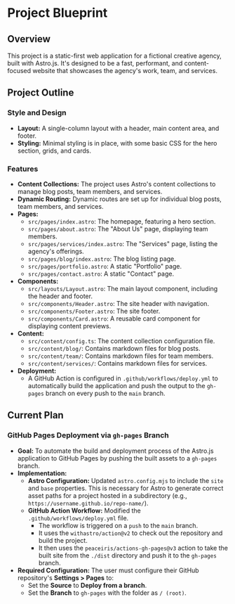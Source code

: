 
# Project Blueprint

## Overview

This project is a static-first web application for a fictional creative agency, built with Astro.js. It's designed to be a fast, performant, and content-focused website that showcases the agency's work, team, and services.

## Project Outline

### Style and Design

*   **Layout:** A single-column layout with a header, main content area, and footer.
*   **Styling:** Minimal styling is in place, with some basic CSS for the hero section, grids, and cards.

### Features

*   **Content Collections:** The project uses Astro's content collections to manage blog posts, team members, and services.
*   **Dynamic Routing:** Dynamic routes are set up for individual blog posts, team members, and services.
*   **Pages:**
    *   `src/pages/index.astro`: The homepage, featuring a hero section.
    *   `src/pages/about.astro`: The "About Us" page, displaying team members.
    *   `src/pages/services/index.astro`: The "Services" page, listing the agency's offerings.
    *   `src/pages/blog/index.astro`: The blog listing page.
    *   `src/pages/portfolio.astro`: A static "Portfolio" page.
    *   `src/pages/contact.astro`: A static "Contact" page.
*   **Components:**
    *   `src/layouts/Layout.astro`: The main layout component, including the header and footer.
    *   `src/components/Header.astro`: The site header with navigation.
    *   `src/components/Footer.astro`: The site footer.
    *   `src/components/Card.astro`: A reusable card component for displaying content previews.
*   **Content:**
    *   `src/content/config.ts`: The content collection configuration file.
    *   `src/content/blog/`: Contains markdown files for blog posts.
    *   `src/content/team/`: Contains markdown files for team members.
    *   `src/content/services/`: Contains markdown files for services.
*   **Deployment:**
    *   A GitHub Action is configured in `.github/workflows/deploy.yml` to automatically build the application and push the output to the `gh-pages` branch on every push to the `main` branch.

## Current Plan

### GitHub Pages Deployment via `gh-pages` Branch

*   **Goal:** To automate the build and deployment process of the Astro.js application to GitHub Pages by pushing the built assets to a `gh-pages` branch.
*   **Implementation:**
    *   **Astro Configuration:** Updated `astro.config.mjs` to include the `site` and `base` properties. This is necessary for Astro to generate correct asset paths for a project hosted in a subdirectory (e.g., `https://username.github.io/repo-name/`).
    *   **GitHub Action Workflow:** Modified the `.github/workflows/deploy.yml` file.
        *   The workflow is triggered on a `push` to the `main` branch.
        *   It uses the `withastro/action@v2` to check out the repository and build the project.
        *   It then uses the `peaceiris/actions-gh-pages@v3` action to take the built site from the `./dist` directory and push it to the `gh-pages` branch.
*   **Required Configuration:** The user must configure their GitHub repository's **Settings > Pages** to:
    *   Set the **Source** to **Deploy from a branch**.
    *   Set the **Branch** to `gh-pages` with the folder as `/ (root)`.

